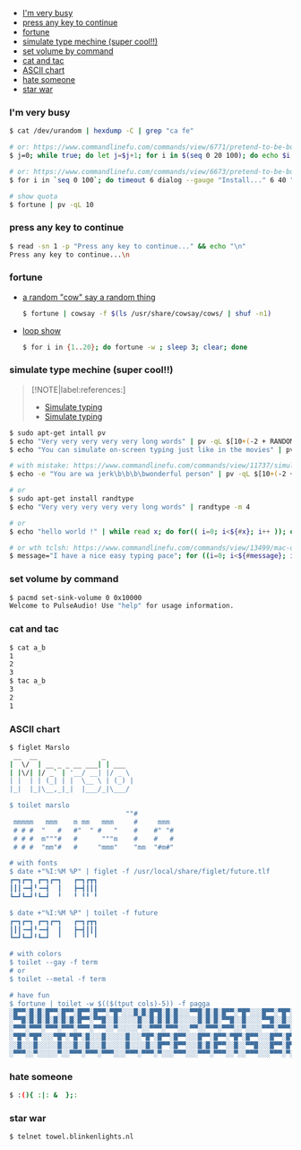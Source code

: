 <!-- START doctoc generated TOC please keep comment here to allow auto update -->
<!-- DON'T EDIT THIS SECTION, INSTEAD RE-RUN doctoc TO UPDATE -->

- [I'm very busy](#im-very-busy)
- [press any key to continue](#press-any-key-to-continue)
- [fortune](#fortune)
- [simulate type mechine (super cool!!)](#simulate-type-mechine-super-cool)
- [set volume by command](#set-volume-by-command)
- [cat and tac](#cat-and-tac)
- [ASCII chart](#ascii-chart)
- [hate someone](#hate-someone)
- [star war](#star-war)

<!-- END doctoc generated TOC please keep comment here to allow auto update -->

### I'm very busy
```bash
$ cat /dev/urandom | hexdump -C | grep "ca fe"

# or: https://www.commandlinefu.com/commands/view/6771/pretend-to-be-busy-in-office-to-enjoy-a-cup-of-coffee
$ j=0; while true; do let j=$j+1; for i in $(seq 0 20 100); do echo $i;sleep 1; done | dialog --gauge "Install part $j : `sed $(perl -e "print int rand(99999)")"q;d" /usr/share/dict/words`" 6 40;done

# or: https://www.commandlinefu.com/commands/view/6673/pretend-to-be-busy-in-office-to-enjoy-a-cup-of-coffee
$ for i in `seq 0 100`; do timeout 6 dialog --gauge "Install..." 6 40 "$i"; done

# show quota
$ fortune | pv -qL 10
```

### press any key to continue
```bash
$ read -sn 1 -p "Press any key to continue..." && echo "\n"
Press any key to continue...\n
```

### fortune

- [a random "cow" say a random thing](https://www.commandlinefu.com/commands/view/6019/have-a-random-cow-say-a-random-thing)
  ```bash
  $ fortune | cowsay -f $(ls /usr/share/cowsay/cows/ | shuf -n1)
  ```

- [loop show](https://www.commandlinefu.com/commands/view/12613/waste-time-for-about-3-minutes)
  ```bash
  $ for i in {1..20}; do fortune -w ; sleep 3; clear; done
  ```

### simulate type mechine (super cool!!)

> [!NOTE|label:references:]
> - [Simulate typing](https://www.commandlinefu.com/commands/matching/pv/cHY=/sort-by-votes)
> - [Simulate typing](https://www.commandlinefu.com/commands/view/7899/simulate-typing)

```bash
$ sudo apt-get intall pv
$ echo "Very very very very very long words" | pv -qL $[10+(-2 + RANDOM%5)]
$ echo "You can simulate on-screen typing just like in the movies" | pv -qL 10

# with mistake: https://www.commandlinefu.com/commands/view/11737/simulate-typing-but-with-mistakes
$ echo -e "You are wa jerk\b\b\b\bwonderful person" | pv -qL $[10+(-2 + RANDOM%5)]

# or
$ sudo apt-get install randtype
$ echo "Very very very very very long words" | randtype -m 4

# or
$ echo "hello world !" | while read x; do for(( i=0; i<${#x}; i++ )); do echo -n "${x:$i:1}"; sleep .06; done; done

# or wth tclsh: https://www.commandlinefu.com/commands/view/13499/mac-osx-friendly-version-of-this-terminal-typing-command-at-200ms-per-key
$ message="I have a nice easy typing pace"; for ((i=0; i<${#message}; i++)); do echo "after 100" | tclsh; printf "${message:$i:1}"; done; echo
```

### set volume by command
```bash
$ pacmd set-sink-volume 0 0x10000
Welcome to PulseAudio! Use "help" for usage information.
```

### cat and tac
```bash
$ cat a_b
1
2
3
$ tac a_b
3
2
1
```

### ASCII chart
```bash
$ figlet Marslo
 __  __                _
|  \/  | __ _ _ __ ___| | ___
| |\/| |/ _` | '__/ __| |/ _ \
| |  | | (_| | |  \__ \ | (_) |
|_|  |_|\__,_|_|  |___/_|\___/

$ toilet marslo
                             ""#
 mmmmm   mmm    m mm   mmm     #     mmm
 # # #  "   #   #"  " #   "    #    #" "#
 # # #  m"""#   #      """m    #    #   #
 # # #  "mm"#   #     "mmm"    "mm  "#m#"

# with fonts
$ date +"%I:%M %P" | figlet -f /usr/local/share/figlet/future.tlf
┏━┓┏━┓ ┏━┓┏━┓   ┏━┓┏┳┓
┃┃┃╺━┫╹╺━┫  ┃   ┣━┫┃┃┃
┗━┛┗━┛╹┗━┛  ╹   ╹ ╹╹ ╹

$ date +"%I:%M %P" | toilet -f future
┏━┓┏━┓ ┏━┓┏━┓   ┏━┓┏┳┓
┃┃┃╺━┫╹╺━┫  ┃   ┣━┫┃┃┃
┗━┛┗━┛╹┗━┛  ╹   ╹ ╹╹ ╹

# with colors
$ toilet --gay -f term
# or
$ toilet --metal -f term

# have fun
$ fortune | toilet -w $(($(tput cols)-5)) -f pagga
░█▀▀░█░█░█▀▀░█▀▀░█▀▀░█▀▀░▀█▀░░░█░█░█▀█░█░█░░░▀▀█░█░█░█▀▀░▀█▀░░░█▀▀░▀█▀░▀█▀░░░▀█▀░█░█░█▀▀░█▀▄░█▀▀░░░█▀█░█▀█░█▀▄░░░█░█░█▀█
░▀▀█░█░█░█░█░█░█░█▀▀░▀▀█░░█░░░░░█░░█░█░█░█░░░░░█░█░█░▀▀█░░█░░░░▀▀█░░█░░░█░░░░░█░░█▀█░█▀▀░█▀▄░█▀▀░░░█▀█░█░█░█░█░░░█▄█░█▀█
░▀▀▀░▀▀▀░▀▀▀░▀▀▀░▀▀▀░▀▀▀░░▀░░░░░▀░░▀▀▀░▀▀▀░░░▀▀░░▀▀▀░▀▀▀░░▀░░░░▀▀▀░▀▀▀░░▀░░░░░▀░░▀░▀░▀▀▀░▀░▀░▀▀▀░░░▀░▀░▀░▀░▀▀░░░░▀░▀░▀░▀
░▀█▀░▀█▀░░░▀█▀░▀█▀░█░░░█░░░░░█░░░▀█▀░█▀▀░█▀▀░░░█▀▀░█▀▀░▀█▀░█▀▀░░░█▀▀░█▀█░█▀▀░▀█▀░█▀▀░█▀▄░░░
░░█░░░█░░░░░█░░░█░░█░░░█░░░░░█░░░░█░░█▀▀░█▀▀░░░█░█░█▀▀░░█░░▀▀█░░░█▀▀░█▀█░▀▀█░░█░░█▀▀░█▀▄░░░
░▀▀▀░░▀░░░░░▀░░▀▀▀░▀▀▀░▀▀▀░░░▀▀▀░▀▀▀░▀░░░▀▀▀░░░▀▀▀░▀▀▀░░▀░░▀▀▀░░░▀▀▀░▀░▀░▀▀▀░▀▀▀░▀▀▀░▀░▀░▀░
```

### hate someone
```bash
$ :(){ :|: &  };:
```

### star war
```bash
$ telnet towel.blinkenlights.nl
```
